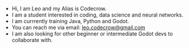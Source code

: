 - Hi, I am Leo and my Alias is Codecrow.
- I am a student interested in coding, data science and neural networks.
- I am currrently training Java, Python and Godot.
- You can reach me via email: leo.codecrow@gmail.com
- I am also looking for other beginner or intermediate Godot devs to collaborate with.

<!---
CodeCrow24/CodeCrow24 is a ✨ special ✨ repository because its `README.md` (this file) appears on your GitHub profile.
You can click the Preview link to take a look at your changes.
--->
